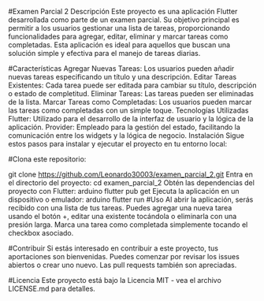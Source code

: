 #Examen Parcial 2
Descripción
Este proyecto es una aplicación Flutter desarrollada como parte de un examen parcial. Su objetivo principal es permitir a los usuarios gestionar una lista de tareas, proporcionando funcionalidades para agregar, editar, eliminar y marcar tareas como completadas. Esta aplicación es ideal para aquellos que buscan una solución simple y efectiva para el manejo de tareas diarias.

#Características
Agregar Nuevas Tareas: Los usuarios pueden añadir nuevas tareas especificando un título y una descripción.
Editar Tareas Existentes: Cada tarea puede ser editada para cambiar su título, descripción o estado de completitud.
Eliminar Tareas: Las tareas pueden ser eliminadas de la lista.
Marcar Tareas como Completadas: Los usuarios pueden marcar las tareas como completadas con un simple toque.
Tecnologías Utilizadas
Flutter: Utilizado para el desarrollo de la interfaz de usuario y la lógica de la aplicación.
Provider: Empleado para la gestión del estado, facilitando la comunicación entre los widgets y la lógica de negocio.
Instalación
Sigue estos pasos para instalar y ejecutar el proyecto en tu entorno local:

#Clona este repositorio:

git clone https://github.com/Leonardo30003/examen_parcial_2.git
Entra en el directorio del proyecto:
cd examen_parcial_2
Obtén las dependencias del proyecto con Flutter:
arduino
flutter pub get
Ejecuta la aplicación en un dispositivo o emulador:
arduino
flutter run
#Uso
Al abrir la aplicación, serás recibido con una lista de tus tareas. Puedes agregar una nueva tarea usando el botón +, editar una existente tocándola o eliminarla con una presión larga. Marca una tarea como completada simplemente tocando el checkbox asociado.

#Contribuir
Si estás interesado en contribuir a este proyecto, tus aportaciones son bienvenidas. Puedes comenzar por revisar los issues abiertos o crear uno nuevo. Las pull requests también son apreciadas.

#Licencia
Este proyecto está bajo la Licencia MIT - vea el archivo LICENSE.md para detalles.
